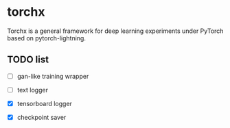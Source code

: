 # torchx

Torchx is a general framework for deep learning experiments under PyTorch based on pytorch-lightning. 

## TODO list

- [ ] gan-like training wrapper
- [ ] text logger
- [x] tensorboard logger
- [x] checkpoint saver


